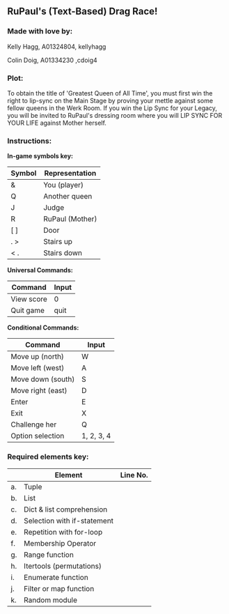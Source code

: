 ## RuPaul's (Text-Based) Drag Race!

### Made with love by:
Kelly Hagg, A01324804, kellyhagg

Colin Doig, A01334230 ,cdoig4

### Plot:
To obtain the title of 'Greatest Queen of All Time', you must
first win the 
right to lip-sync on the Main Stage by proving your
mettle against some fellow 
queens in the Werk Room. If you win the Lip Sync for
your Legacy, you will be 
invited to RuPaul's dressing room where you will LIP SYNC FOR YOUR LIFE
against Mother herself.


### Instructions:
**In-game symbols key:**

| Symbol | Representation  |
|--------|-----------------|
| &      | You (player)    |                
| Q      | Another queen   |
| J      | Judge           |
| R      | RuPaul (Mother) |
| [ ]    | Door            |
| . >    | Stairs up       |
| < .    | Stairs down     |


**Universal Commands:**

| Command    | Input |
|------------|------|
| View score | 0    |
| Quit game  | quit |

**Conditional Commands:**

| Command           | Input      |
|-------------------|------------|
| Move up (north)   | W          |
| Move left (west)  | A          |
| Move down (south) | S          |
| Move right (east) | D          |
| Enter             | E          |
| Exit              | X          |
| Challenge her     | Q          |
| Option selection  | 1, 2, 3, 4 |


### Required elements key:
|     | Element                     | Line No. |
|-----|-----------------------------|----------|
| a.  | Tuple                       |          |
| b.  | List                        |          |
| c.  | Dict & list comprehension   |          |
| d.  | Selection with if-statement |          |
| e.  | Repetition with for-loop    |          |
| f.  | Membership Operator         |          |
| g.  | Range function              |          |
| h.  | Itertools (permutations)    |          |
| i.  | Enumerate function          |          |
| j.  | Filter or map function      |          |
| k.  | Random module               |          |

